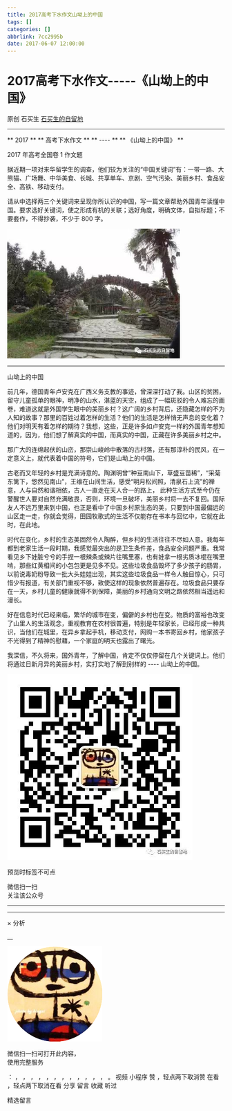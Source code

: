 ```yaml
---
title: 2017高考下水作文山坳上的中国
tags: []
categories: []
abbrlink: 7cc2995b
date: 2017-06-07 12:00:00
---
```


#  2017高考下水作文-----《山坳上的中国》

原创  石买生  [ 石买生的自留地 ](javascript:void\(0\);)

__ _ _ _ _

** 2017  ** ** 高考下水作文  ** ** \----  ** ** 《山坳上的中国》  **

2017  年高考全国卷  1  作文题

据近期一项对来华留学生的调查，他们较为关注的“中国关键词”有：一带一路、大熊猫、广场舞、中华美食、长城、共享单车、京剧、空气污染、美丽乡村、食品安全、高铁、移动支付。

请从中选择两三个关键词来呈现你所认识的中国，写一篇文章帮助外国青年读懂中国。要求选好关键词，使之形成有机的关联；选好角度，明确文体，自拟标题；不要套作，不得抄袭，不少于
800  字。

![](201706072017高考下水作文山坳上的中国/img1.jpg)

****

山坳上的中国

前几年，德国青年卢安克在广西义务支教的事迹，曾深深打动了我。山区的贫困，留守儿童孤单的眼神，明净的山水，湛蓝的天空，组成了一幅斑驳的令人难忘的画卷，难道这就是外国学生眼中的美丽乡村？这广阔的乡村背后，还隐藏怎样的不为人知的故事？那里的百姓过着怎样的生活？他们的生活是怎样悄无声息的变化着？他们对明天有着怎样的期待？我想，这些，正是许多如卢安克一样的外国青年想知道的，因为，他们想了解真实的中国，而真实的中国，正藏在许多美丽乡村之中。

那广大的连绵起伏的山峦，那崇山峻岭中散落的古村落，还有那淳朴的民风，在一定意义上，就代表着中国的符号，它们是山坳上的中国。

古老而又年轻的乡村是充满诗意的。陶渊明曾“种豆南山下，草盛豆苗稀”，“采菊东篱下，悠然见南山”，王维在山间生活，感受“明月松间照，清泉石上流”的禅意，人与自然和谐相依，古人一直走在天人合一的路上，
此种生活方式至今仍在警醒世人要对自然充满敬畏，否则，环境一旦破坏，美丽乡村将一去不复回。国际友人不远万里来到中国，也正是看中了中国乡村原生态的美，只要到中国最偏远的山区走一走，你就会觉得，田园牧歌式的生活不仅能存在书本与回忆中，它就在此时，在此地。

时代在变化，乡村的生态美固然令人陶醉，但乡村的生活往往不尽如人意。我每年都到老家生活一段时期，我感觉最突出的是卫生条件差，食品安全问题严重。我常看见乡下娃脏兮兮的手捏一根辣条或辣片往嘴里塞，也有娃拿一根劣质冰棍在嘴里啃，那些红黄相间的小包包更是见多不见。这些垃圾食品毁坏了多少孩子的肠胃，以前说毒奶粉导致一批大头娃娃出现，其实这些垃圾食品一样令人触目惊心，只可惜少有报道，有关部门重视不够，致使这样的现象依然普遍存在。垃圾食品只要存在一天，乡村儿童的健康就得不到保障，美丽的乡村通向文明之路依然相当遥远和漫长。

好在信息时代已经来临，繁华的城市在变，偏僻的乡村也在变。物质的富裕也改变了山里人的生活观念，重视教育在农村很普遍，特别是年轻家长，已经形成一种共识，当他们在城里，在异乡拿起手机，移动支付，网购一本书寄回乡村，他家孩子不光得到了精神的慰藉，一个家庭的明天也露出了曙光。

我深信，不久将来，国外青年，了解中国，肯定不仅仅停留在几个关键词上。他们将通过日新月异的美丽乡村，实打实地了解到别样的  \----  山坳上的中国。

![](shared/img2.jpg)

  

预览时标签不可点

微信扫一扫  
关注该公众号





****



****



×  分析

__

![作者头像](shared/img1.png)

微信扫一扫可打开此内容，  
使用完整服务

：  ，  ，  ，  ，  ，  ，  ，  ，  ，  ，  ，  ，  。  视频  小程序  赞  ，轻点两下取消赞  在看  ，轻点两下取消在看
分享  留言  收藏  听过

精选留言

